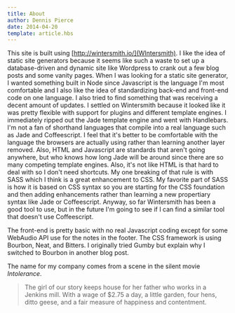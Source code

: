 ```yaml
---
title: About 
author: Dennis Pierce 
date: 2014-04-20
template: article.hbs
---
```

 
This site is built using [http://wintersmith.io/](WIntersmith). I like the idea of static site generators because it seems like such a waste to set up a database-driven and dynamic site like Wordpress to crank out a few blog posts and some vanity pages. When I was looking for a static site generator, I wanted something built in Node since Javascript is the language I'm most comfortable and I also like the idea of standardizing back-end and front-end code on one language. I also tried to find
something that was receiving a decent amount of updates. I settled on Wintersmith because it looked like it was pretty flexible with support for plugins and different template engines. I immediately ripped out the Jade template engine and went with Handlebars. I'm not a fan of shorthand languages that compile into a real language such as Jade and Coffeescript. I feel that it's better to be comfortable with the language the browsers are actually using rather than learning another
layer removed. Also, HTML and Javascript are standards that aren't going anywhere, but who knows how long Jade will be around since there are so many competing template engines. Also, it's not like HTML is that hard to deal with so I don't need shortcuts. My one breaking of that rule is with SASS which I think is a great enhancement to CSS. My favorite part of SASS is how it is based on CSS syntax so you are starting for the CSS foundation and then adding enhancements rather than learning
a new propertiary syntax like Jade or Coffeescript. Anyway, so far Wintersmith has been a good tool to use, but in the future I'm going to see if I can find a similar tool that doesn't use Coffeescript. 

The front-end is pretty basic with no real Javascript coding except for some WebAudio API use for the notes in the footer. The CSS framework is using Bourbon, Neat, and Bitters. I originally tried Gumby but explain why I switched to Bourbon in another blog post.

The name for my company comes from a scene in the silent movie *Intolerance*.

>The girl of our story keeps 
house for her father who works 
in a Jenkins mill. With a wage 
of $2.75 a day, a little garden, 
four hens, ditto geese, and a 
fair measure of happiness and contentment.



